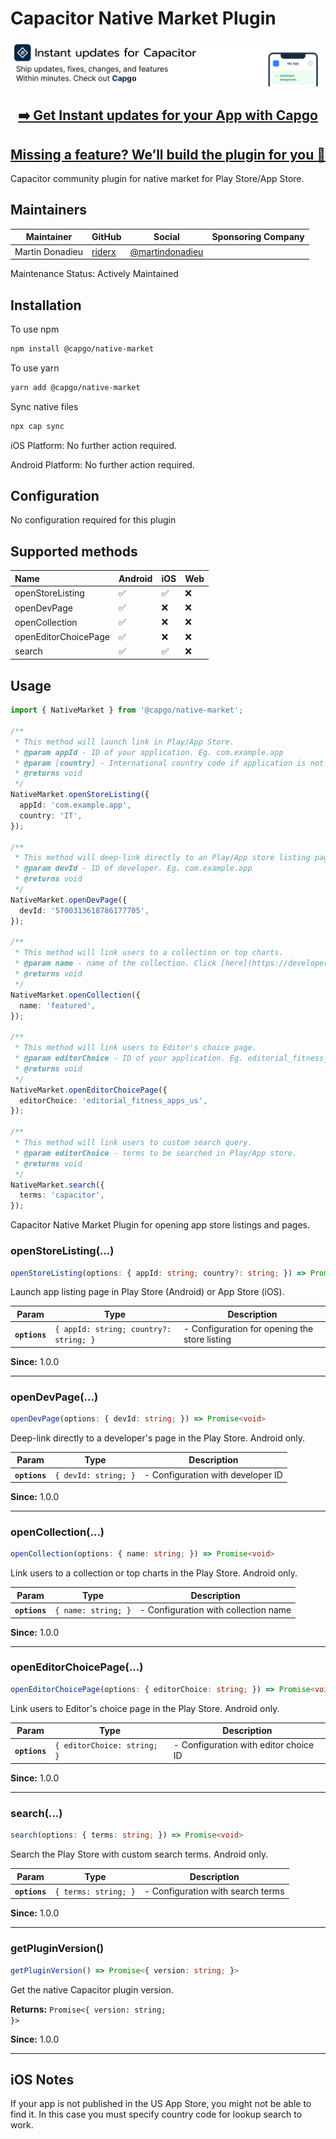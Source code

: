 # Capacitor Native Market Plugin

 <a href="https://capgo.app/"><img src='https://raw.githubusercontent.com/Cap-go/capgo/main/assets/capgo_banner.png' alt='Capgo - Instant updates for capacitor'/></a>

<div align="center">
  <h2><a href="https://capgo.app/?ref=plugin"> ➡️ Get Instant updates for your App with Capgo</a></h2>
  <h2><a href="https://capgo.app/consulting/?ref=plugin"> Missing a feature? We’ll build the plugin for you 💪</a></h2>
</div>

Capacitor community plugin for native market for Play Store/App Store.

## Maintainers

| Maintainer      | GitHub                              | Social                                                | Sponsoring Company |
| --------------- | ----------------------------------- | ----------------------------------------------------- | ------------------ |
| Martin Donadieu | [riderx](https://github.com/riderx) | [@martindonadieu](https://twitter.com/martindonadieu) |                    |

Maintenance Status: Actively Maintained

## Installation

To use npm

```bash
npm install @capgo/native-market
```

To use yarn

```bash
yarn add @capgo/native-market
```

Sync native files

```bash
npx cap sync
```

iOS Platform: No further action required.

Android Platform: No further action required.

## Configuration

No configuration required for this plugin

## Supported methods

| Name                 | Android | iOS | Web |
| :------------------- | :------ | :-- | :-- |
| openStoreListing     | ✅      | ✅  | ❌  |
| openDevPage          | ✅      | ❌  | ❌  |
| openCollection       | ✅      | ❌  | ❌  |
| openEditorChoicePage | ✅      | ❌  | ❌  |
| search               | ✅      | ✅  | ❌  |

## Usage

```typescript
import { NativeMarket } from '@capgo/native-market';

/**
 * This method will launch link in Play/App Store.
 * @param appId - ID of your application. Eg. com.example.app
 * @param [country] - International country code if application is not published in the US App store (only for iOS). Eg. IT
 * @returns void
 */
NativeMarket.openStoreListing({
  appId: 'com.example.app',
  country: 'IT',
});

/**
 * This method will deep-link directly to an Play/App store listing page.
 * @param devId - ID of developer. Eg. com.example.app
 * @returns void
 */
NativeMarket.openDevPage({
  devId: '5700313618786177705',
});

/**
 * This method will link users to a collection or top charts.
 * @param name - name of the collection. Click [here](https://developer.android.com/distribute/marketing-tools/linking-to-google-play#OpeningCollection) for android options.
 * @returns void
 */
NativeMarket.openCollection({
  name: 'featured',
});

/**
 * This method will link users to Editor's choice page.
 * @param editorChoice - ID of your application. Eg. editorial_fitness_apps_us
 * @returns void
 */
NativeMarket.openEditorChoicePage({
  editorChoice: 'editorial_fitness_apps_us',
});

/**
 * This method will link users to custom search query.
 * @param editorChoice - terms to be searched in Play/App store.
 * @returns void
 */
NativeMarket.search({
  terms: 'capacitor',
});
```

<docgen-api>
<!--Update the source file JSDoc comments and rerun docgen to update the docs below-->

Capacitor Native Market Plugin for opening app store listings and pages.

### openStoreListing(...)

```typescript
openStoreListing(options: { appId: string; country?: string; }) => Promise<void>
```

Launch app listing page in Play Store (Android) or App Store (iOS).

| Param         | Type                                              | Description                                   |
| ------------- | ------------------------------------------------- | --------------------------------------------- |
| **`options`** | <code>{ appId: string; country?: string; }</code> | - Configuration for opening the store listing |

**Since:** 1.0.0

--------------------


### openDevPage(...)

```typescript
openDevPage(options: { devId: string; }) => Promise<void>
```

Deep-link directly to a developer's page in the Play Store.
Android only.

| Param         | Type                            | Description                       |
| ------------- | ------------------------------- | --------------------------------- |
| **`options`** | <code>{ devId: string; }</code> | - Configuration with developer ID |

**Since:** 1.0.0

--------------------


### openCollection(...)

```typescript
openCollection(options: { name: string; }) => Promise<void>
```

Link users to a collection or top charts in the Play Store.
Android only.

| Param         | Type                           | Description                          |
| ------------- | ------------------------------ | ------------------------------------ |
| **`options`** | <code>{ name: string; }</code> | - Configuration with collection name |

**Since:** 1.0.0

--------------------


### openEditorChoicePage(...)

```typescript
openEditorChoicePage(options: { editorChoice: string; }) => Promise<void>
```

Link users to Editor's choice page in the Play Store.
Android only.

| Param         | Type                                   | Description                           |
| ------------- | -------------------------------------- | ------------------------------------- |
| **`options`** | <code>{ editorChoice: string; }</code> | - Configuration with editor choice ID |

**Since:** 1.0.0

--------------------


### search(...)

```typescript
search(options: { terms: string; }) => Promise<void>
```

Search the Play Store with custom search terms.
Android only.

| Param         | Type                            | Description                       |
| ------------- | ------------------------------- | --------------------------------- |
| **`options`** | <code>{ terms: string; }</code> | - Configuration with search terms |

**Since:** 1.0.0

--------------------


### getPluginVersion()

```typescript
getPluginVersion() => Promise<{ version: string; }>
```

Get the native Capacitor plugin version.

**Returns:** <code>Promise&lt;{ version: string; }&gt;</code>

**Since:** 1.0.0

--------------------

</docgen-api>

## iOS Notes

If your app is not published in the US App Store, you might not be able to find it. In this case you must specify country code for lookup search to work.
